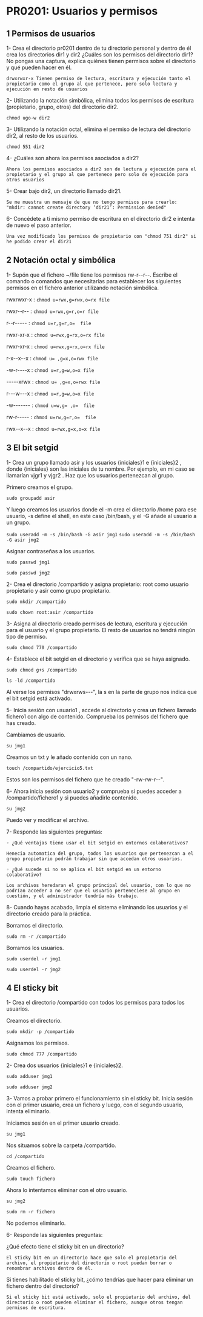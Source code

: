 # PR0201: Usuarios y permisos

## 1 Permisos de usuarios

1- Crea el directorio pr0201 dentro de tu directorio personal y dentro de él crea los directorios dir1 y dir2 ¿Cuáles son los permisos del directorio dir1? No pongas una captura, explica quiénes tienen permisos sobre el directorio y qué pueden hacer en él.

`drwxrwxr-x Tienen permiso de lectura, escritura y ejecución tanto el propietario como el grupo al que pertenece, pero solo lectura y ejecución en resto de usuarios`

2- Utilizando la notación simbólica, elimina todos los permisos de escritura (propietario, grupo, otros) del directorio dir2.

`chmod ugo-w dir2`

3- Utilizando la notación octal, elimina el permiso de lectura del directorio dir2, al resto de los usuarios.

`chmod 551 dir2`

4- ¿Cuáles son ahora los permisos asociados a dir2?

`Ahora los permisos asociados a dir2 son de lectura y ejecución para el propietario y el grupo al que pertenece pero solo de ejecución para otros usuarios`

5- Crear bajo dir2, un directorio llamado dir21.

`Se me muestra un mensaje de que no tengo permisos para crearlo: "mkdir: cannot create directory ‘dir21’: Permission denied"`

6- Concédete a ti mismo permiso de escritura en el directorio dir2 e intenta de nuevo el paso anterior.

`Una vez modificado los permisos de propietario con "chmod 751 dir2" si he podido crear el dir21`

## 2 Notación octal y simbólica

1- Supón que el fichero ~/file tiene los permisos rw-r--r--. Escribe el comando o comandos que necesitarías para establecer los siguientes permisos en el fichero anterior utilizando notación simbólica.

rwxrwxr-x : `chmod u=rwx,g=rwx,o=rx file`

rwxr--r-- : `chmod u=rwx,g=r,o=r file`

r--r----- : `chmod u=r,g=r,o=  file`

rwxr-xr-x : `chmod u=rwx,g=rx,o=rx file`

rwxr-xr-x : `chmod u=rwx,g=rx,o=rx file`

r-x--x--x : `chmod u= ,g=x,o=rwx file`

-w-r----x : `chmod u=r,g=w,o=x file`

-----xrwx : `chmod u= ,g=x,o=rwx file`

r---w---x : `chmod u=r,g=w,o=x file`

-w------- : `chmod u=w,g= ,o=  file`

rw-r----- : `chmod u=rw,g=r,o=  file`

rwx--x--x : `chmod u=rwx,g=x,o=x file`

## 3 El bit setgid

1- Crea un grupo llamado asir y los usuarios {iniciales}1 e {iniciales}2 , donde
{iniciales} son las iniciales de tu nombre. Por ejemplo, en mi caso se llamarían vjgr1 y
vjgr2 . Haz que los usuarios pertenezcan al grupo.

Primero creamos el grupo.

`sudo groupadd asir`

Y luego creamos los usuarios donde el -m crea el directorio /home para ese usuario, -s define el shell, en este caso /bin/bash, y el -G añade al usuario a un grupo.

`sudo useradd -m -s /bin/bash -G asir jmg1`
`sudo useradd -m -s /bin/bash -G asir jmg2`

Asignar contraseñas a los usuarios.

`sudo passwd jmg1`

`sudo passwd jmg2`

2- Crea el directorio /compartido y asigna propietario: root como usuario propietario y asir
como grupo propietario.

`sudo mkdir /compartido`

`sudo chown root:asir /compartido`

3- Asigna al directorio creado permisos de lectura, escritura y ejecución para el usuario y el
grupo propietario. El resto de usuarios no tendrá ningún tipo de permiso.

`sudo chmod 770 /compartido`

4- Establece el bit setgid en el directorio y verifica que se haya asignado.

`sudo chmod g+s /compartido`

`ls -ld /compartido`

Al verse los permisos "drwxrws---", la s en la parte de grupo nos indica que el bit setgid está activado.

5- Inicia sesión con usuario1 , accede al directorio y crea un fichero llamado fichero1 con
algo de contenido. Comprueba los permisos del fichero que has creado.

Cambiamos de usuario.

`su jmg1`

Creamos un txt y le añado contenido con un nano.

`touch /compartido/ejercicio5.txt`

Estos son los permisos del fichero que he creado "-rw-rw-r--".

6- Ahora inicia sesión con usuario2 y comprueba si puedes acceder a /compartido/fichero1 y
si puedes añadirle contenido.

`su jmg2`

Puedo ver y modificar el archivo.

7- Responde las siguientes preguntas:

    ◦ ¿Qué ventajas tiene usar el bit setgid en entornos colaborativos?

    Henecia automatica del grupo, todos los usuarios que pertenezcan a el grupo propietario podrán trabajar sin que accedan otros usuarios.

    ◦ ¿Qué sucede si no se aplica el bit setgid en un entorno colaborativo?

    Los archivos heredaran el grupo principal del usuario, con lo que no podrían acceder a no ser que el usuario perteneciese al grupo en cuestión, y el administrador tendría más trabajo.

8- Cuando hayas acabado, limpia el sistema eliminando los usuarios y el directorio creado para
la práctica.

Borramos el directorio.

`sudo rm -r /compartido`

Borramos los usuarios.

`sudo userdel -r jmg1`

`sudo userdel -r jmg2`

## 4 El sticky bit

1- Crea el directorio /compartido con todos los permisos para todos los usuarios.

Creamos el directorio.

`sudo mkdir -p /compartido`

Asignamos los permisos.

`sudo chmod 777 /compartido`

2- Crea dos usuarios {iniciales}1 e {iniciales}2.

`sudo adduser jmg1`

`sudo adduser jmg2`

3- Vamos a probar primero el funcionamiento sin el sticky bit. Inicia sesión con el primer
usuario, crea un fichero y luego, con el segundo usuario, intenta eliminarlo.

Iniciamos sesión en el primer usuario creado.

`su jmg1`

Nos situamos sobre la carpeta /compartido.

`cd /compartido`

Creamos el fichero.

`sudo touch fichero`

Ahora lo intentamos eliminar con el otro usuario.

`su jmg2`

`sudo rm -r fichero`

No podemos eliminarlo.

6- Responde las siguientes preguntas:

¿Qué efecto tiene el sticky bit en un directorio?

`El sticky bit en un directorio hace que solo el propietario del archivo, el propietario del directorio o root puedan borrar o renombrar archivos dentro de él.`

Si tienes habilitado el sticky bit, ¿cómo tendrías que hacer para eliminar un fichero dentro del directorio?

`Si el sticky bit está activado, solo el propietario del archivo, del directorio o root pueden eliminar el fichero, aunque otros tengan permisos de escritura.`